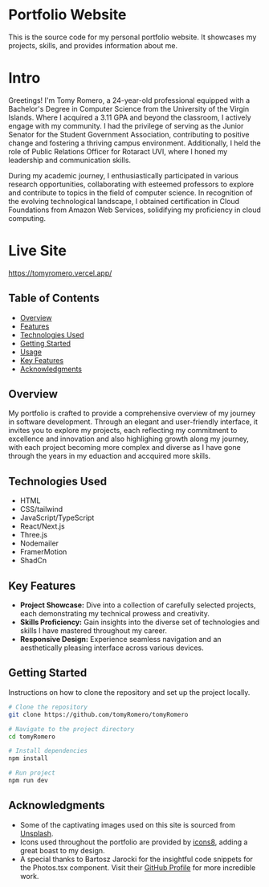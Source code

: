 # Portfolio Website

This is the source code for my personal portfolio website. It showcases my projects, skills, and provides information about me.

# Intro
Greetings! I'm Tomy Romero, a 24-year-old professional equipped with a Bachelor's Degree in Computer Science from the University of the Virgin Islands. Where I acquired a 3.11 GPA and beyond the classroom, I actively engage with my community. I had the privilege of serving as the Junior Senator for the Student Government Association, contributing to positive change and fostering a thriving campus environment. Additionally, I held the role of Public Relations Officer for Rotaract UVI, where I honed my leadership and communication skills.

During my academic journey, I enthusiastically participated in various research opportunities, collaborating with esteemed professors to explore and contribute to topics in the field of computer science. In recognition of the evolving technological landscape, I obtained certification in Cloud Foundations from Amazon Web Services, solidifying my proficiency in cloud computing. 

# Live Site
https://tomyromero.vercel.app/

## Table of Contents

- [Overview](#overview)
- [Features](#features)
- [Technologies Used](#technologies-used)
- [Getting Started](#getting-started)
- [Usage](#usage)
- [Key Features](#key-features)
- [Acknowledgments](#acknowledgments)


## Overview

My portfolio is crafted to provide a comprehensive overview of my journey in software development. Through an elegant and user-friendly interface, it invites you to explore my projects, each reflecting my commitment to excellence and innovation and also highlighing growth along my journey, with each project becoming more complex and diverse as I have gone through the years in my eduaction and accquired more skills.

## Technologies Used

- HTML
- CSS/tailwind
- JavaScript/TypeScript
- React/Next.js
- Three.js
- Nodemailer
- FramerMotion
- ShadCn 

## Key Features

- **Project Showcase:** Dive into a collection of carefully selected projects, each demonstrating my technical prowess and creativity.
- **Skills Proficiency:** Gain insights into the diverse set of technologies and skills I have mastered throughout my career.
- **Responsive Design:** Experience seamless navigation and an aesthetically pleasing interface across various devices.


## Getting Started

Instructions on how to clone the repository and set up the project locally.

```bash
# Clone the repository
git clone https://github.com/tomyRomero/tomyRomero

# Navigate to the project directory
cd tomyRomero

# Install dependencies
npm install

# Run project
npm run dev

```
## Acknowledgments
- Some of the captivating images used on this site is sourced from [Unsplash](https://unsplash.com/). 
- Icons used throughout the portfolio are provided by [icons8](https://icons8.com/), adding a great boast to my design. 
- A special thanks to Bartosz Jarocki for the insightful code snippets for the Photos.tsx component. Visit their [GitHub Profile](https://github.com/BartoszJarocki/BartoszJarocki) for more incredible work.

